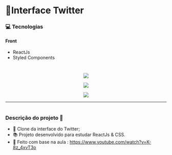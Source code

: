 # 📌Interface Twitter

### 💻 Tecnologias

#### Front

- ReactJs
- Styled Components

#

<p align="center"><img src="https://i.ibb.co/X2q9Q1Q/desktop.png"/></p>
<p align="center"><img src="https://i.ibb.co/F8cRq3F/tablet.png"/></p>
<p align="center"><img src="https://i.ibb.co/vHhB06Q/mobile.png"/></p>

---

#

### Descrição do projeto 🚀

- 📙 Clone da interface do Twitter;
- 📚 Projeto desenvolvido para estudar ReactJs & CSS.
- 🚀 Feito com base na aula : https://www.youtube.com/watch?v=K-8z_4xvT3o

